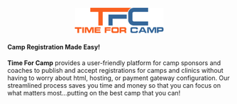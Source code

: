 <p align="center">
  <img src="https://github.com/timeforcamp/time-for-camp/blob/master/tfcadmin-logo.png" alt="Time For Camp" width="200"/>
</p>

#### Camp Registration Made Easy!

**Time For Camp** provides a user-friendly platform for camp sponsors and coaches to publish and accept registrations for camps and clinics without having to worry about html, hosting, or payment gateway configuration.  Our streamlined process saves you time and money so that you can focus on what matters most...putting on the best camp that you can!
